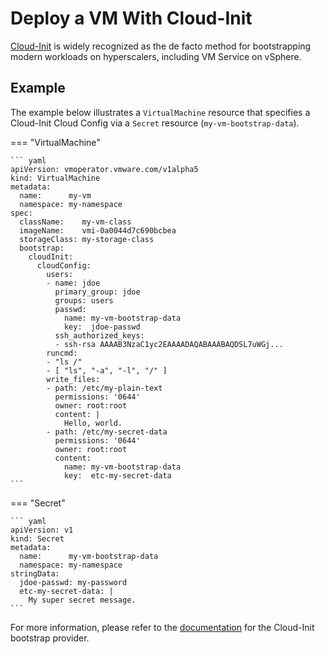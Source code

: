 # Deploy a VM With Cloud-Init

[Cloud-Init](https://cloudinit.readthedocs.io/en/latest/) is widely recognized as the de facto method for bootstrapping modern workloads on hyperscalers, including VM Service on vSphere.


## Example

The example below illustrates a `VirtualMachine` resource that specifies a Cloud-Init Cloud Config via a `Secret` resource (`my-vm-bootstrap-data`).

=== "VirtualMachine"

    ``` yaml
    apiVersion: vmoperator.vmware.com/v1alpha5
    kind: VirtualMachine
    metadata:
      name:      my-vm
      namespace: my-namespace
    spec:
      className:    my-vm-class
      imageName:    vmi-0a0044d7c690bcbea
      storageClass: my-storage-class
      bootstrap:
        cloudInit:
          cloudConfig:
            users:
            - name: jdoe
              primary_group: jdoe
              groups: users
              passwd:
                name: my-vm-bootstrap-data
                key:  jdoe-passwd
              ssh_authorized_keys:
              - ssh-rsa AAAAB3NzaC1yc2EAAAADAQABAAABAQDSL7uWGj...
            runcmd:
            - "ls /"
            - [ "ls", "-a", "-l", "/" ]
            write_files:
            - path: /etc/my-plain-text
              permissions: '0644'
              owner: root:root
              content: |
                Hello, world.
            - path: /etc/my-secret-data
              permissions: '0644'
              owner: root:root
              content:
                name: my-vm-bootstrap-data
                key:  etc-my-secret-data
    ```

=== "Secret"

    ``` yaml
    apiVersion: v1
    kind: Secret
    metadata:
      name:      my-vm-bootstrap-data
      namespace: my-namespace
    stringData:
      jdoe-passwd: my-password
      etc-my-secret-data: |
        My super secret message.
    ```

For more information, please refer to the [documentation](./../../concepts/workloads/guest.md#cloud-init) for the Cloud-Init bootstrap provider.
